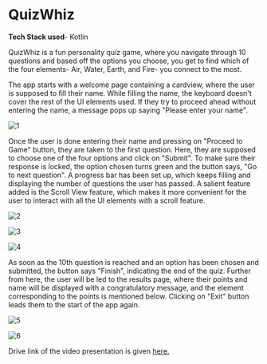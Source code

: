 # QuizWhiz

**Tech Stack used**- Kotlin

QuizWhiz is a fun personality quiz game, where you navigate through 10 questions and based off the options you choose, you get to find which of the four elements- Air, Water, Earth, and Fire- you connect to the most.

The app starts with a welcome page containing a cardview, where the user is supposed to fill their name. While filling the name, the keyboard doesn't cover the rest of the UI elements used. If they try to proceed ahead without entering the name, a message pops up saying "Please enter your name".

![1]()

Once the user is done entering their name and pressing on "Proceed to Game" button, they are taken to the first question. Here, they are supposed to choose one of the four options and click on "Submit". To make sure their response is locked, the option chosen turns green and the button says, "Go to next question". A progress bar has been set up, which keeps filling and displaying the number of questions the user has passed. A salient feature added is the Scroll View feature, which makes it more convenient for the user to interact with all the UI elements with a scroll feature.

![2]()

![3]()

![4]()

As soon as the 10th question is reached and an option has been chosen and submitted, the button says "Finish", indicating the end of the quiz. Further from here, the user will be led to the results page, where their points and name will be displayed with a congratulatory message, and the element corresponding to the points is mentioned below. Clicking on "Exit" button leads them to the start of the app again.

![5]()

![6]()


Drive link of the video presentation is given [here.]()
